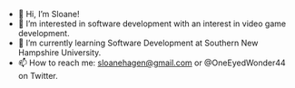 - 👋 Hi, I’m Sloane!
- 👀 I’m interested in software development with an interest in video game development.
- 🌱 I’m currently learning Software Development at Southern New Hampshire University. 
- 📫 How to reach me: sloanehagen@gmail.com or @OneEyedWonder44 on Twitter.

<!---
OneEyedWonder44/OneEyedWonder44 is a ✨ special ✨ repository because its `README.md` (this file) appears on your GitHub profile.
You can click the Preview link to take a look at your changes.
--->
